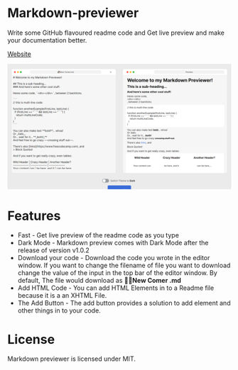# Markdown-previewer
Write some GitHub flavoured readme code and Get live preview and make your documentation better.

[Website](https://markdown-prev.netlify.app)

![Overview](./readme-images/overview.png)

# Features
- Fast - Get live preview of the readme code as you type
- Dark Mode - Markdown preview comes with Dark Mode after the release of version v1.0.2
- Download your code - Download the code you wrote in the editor window.
If you want to change the filename of file you want to download change the value of the input in the top bar of the editor window.
By default, The file would download as **👋🏻New Comer .md**
- Add HTML Code - You can add HTML Elements in to a Readme file because it is a an XHTML File.
- The Add Button - The add button provides a solution to add element and other things in to your code.

# License
Markdown previewer is licensed under MIT.

<style>
@import url('https://fonts.googleapis.com/css2?family=Inter:wght@100;200;300;400;500;600;700;800;900&display=swap');

* {
    font-family: "Inter", sans-serif;
}

h1 {
    font-weight: 700;
}

h2 {
    font-weight: 600;
}

h3 {
    font-weight: 500;
}

h4 {
    font-weight: 400;
}

h5 {
    font-weight: 300;
}
</style>
